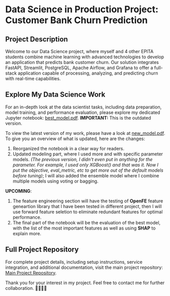 # Data Science in Production Project: Customer Bank Churn Prediction

## Project Description

Welcome to our Data Science project, where myself and 4 other EPITA students combine machine learning with advanced technologies to develop an application that predicts bank customer churn. Our solution integrates FastAPI, Streamlit, PostgreSQL, Apache Airflow, and Grafana to offer a full-stack application capable of processing, analyzing, and predicting churn with real-time capabilities.

## Explore My Data Science Work

For an in-depth look at the data scientist tasks, including data preparation, model training, and performance evaluation, please explore my dedicated Jupyter notebook: [best_model.pdf](/notebook/best_model.pdf). **IMPORTANT:** This is the outdated version.

To view the latest version of my work, please have a look at [new_model.pdf](/notebook/new_model.pdf). To give you an overview of what is updated, here are the changes:

1. Reorganized the notebook in a clear way for readers.
2. Updated modeling part, where I used more and with specific parameter models. *(The previous version, I didn't even put in anything for the parameter. For example, I used only XGBoost() and that was it. Now I put the objective, eval_metric, etc to get more out of the default models before tuning)*; I will also added the ensemble model where I combine multiple models using voting or bagging.

**UPCOMING**: 
1. The feature engineering section will have the testing of **OpenFE** feature geneartion library that I have been tested in different project, then I will use forward feature seletion to eliminate redundant features for optimal performance.
2. The final part of the notebook will be the evaluation of the best model, with the list of the most important features as well as using **SHAP** to explain more.


## Full Project Repository

For complete project details, including setup instructions, service integration, and additional documentation, visit the main project repository: [Main Project Repository](https://github.com/Safwan-ullah-khan/dsp-finalproject).

Thank you for your interest in my project. Feel free to contact me for further collaboration. 🤜🏻🤛🏻